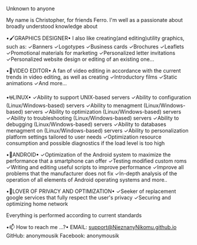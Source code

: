 Unknown to anyone

My name is Christopher, for friends Ferro. 
I'm well as a passionate about broadly understood knowledge about

•🖌️GRAPHICS DESIGNER•
I also like creating(and editing)utility graphics, such as:
✓Banners
✓Logotypes
✓Business cards
✓Brochures
✓Leaflets
✓Promotional materials for marketing 
✓Personalized letter invitations
✓Personalized website design or editing of an existing one...

•🎦VIDEO EDITOR•
A fan of video editing in accordance with the current trends in video editing,
as well as creating 
✓Introductory films
✓Static animations
✓And more...

•⛎LINUX•
✓Ability to support UNIX-based servers
✓Ability to configuration (Linux/Windows-based) servers
✓Ability to menagment (Linux/Windows-based) servers
✓Ability to optimization (Linux/Windows-based) servers
✓Ability to troubleshooting (Linux/Windows-based) servers
✓Ability to debugging (Linux/Windows-based) servers
✓Ability to databases menagment on (Linux/Windows-based) servers
✓Ability to personalization platform settings tailored to user needs
✓Optimization resource consumption and possible diagnostics if the load level is too high

•🤖ANDROID•
✓Optimization of the Android system to maximize
the performance that a smartphone can offer
✓Testing modified custom roms
✓Writing and editing useful scripts to improve performance
✓Improve all problems that the manufacturer does not fix
✓In-depth analysis of the operation of all elements of Android operating systems and more..

•🔏LOVER OF PRIVACY AND OPTIMIZATION•
✓Seeker of replacement google services
that fully respect the user's privacy
✓Securing and optimizing home network

Everything is performed according to current standards

•📫 How to reach me ...?•
EMAIL: support@NieznanyNikomu.github.io
GitHub: anonymousik
Facebook: anonymousik



